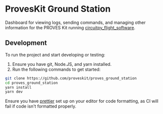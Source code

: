 # ProvesKit Ground Station

Dashboard for viewing logs, sending commands, and managing other information for the PROVES Kit running [circuitpy_flight_software](https://github.com/proveskit/circuitpy_flight_software).

## Development

To run the project and start developing or testing:

1. Ensure you have git, Node.JS, and yarn installed.
2. Run the following commands to get started:

```sh
git clone https://github.com/proveskit/proves_ground_station
cd proves_ground_station
yarn install
yarn dev
```

Ensure you have [prettier](https://prettier.io/) set up on your editor for code formatting, as CI will fail if code isn't formatted properly.
